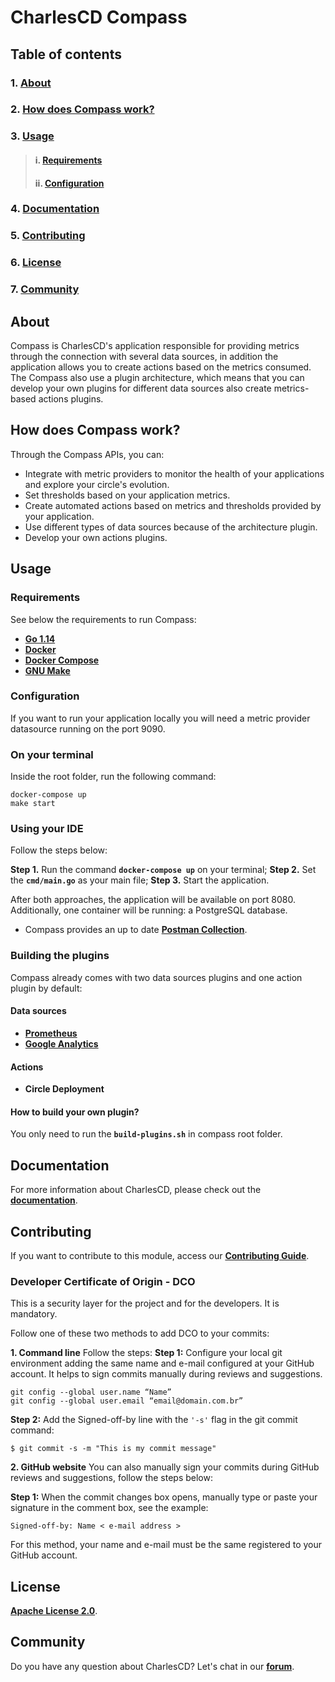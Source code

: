 # **CharlesCD Compass**

## **Table of contents**
### 1. [**About**](#About)
### 2. [**How does Compass work?**](#How-does-Compass-work?)
### 3. [**Usage**](#Usage)
>#### i. [**Requirements**](#Requirements)
>#### ii. [**Configuration**](#Configuration)
### 4. [**Documentation**](#Documentation)
### 5. [**Contributing**](#Contributing)
### 6. [**License**](#License)
### 7. [**Community**](#Community)

## **About**
Compass is CharlesCD's application responsible for providing metrics through the connection with several data sources, in addition the application allows you to create actions based on the metrics consumed. The Compass also use a plugin architecture, which means that you can develop your own plugins for different data sources also create metrics-based actions plugins.

## **How does Compass work?**
Through the Compass APIs, you can:
- Integrate with metric providers to monitor the health of your applications and explore your circle's evolution.
- Set thresholds based on your application metrics.
- Create automated actions based on metrics and thresholds provided by your application.
- Use different types of data sources because of the architecture plugin.
- Develop your own actions plugins.

## **Usage**

### **Requirements**
See below the requirements to run Compass:

- [**Go 1.14**](https://golang.org/dl/)
- [**Docker**](https://docs.docker.com/get-docker/)
- [**Docker Compose**](https://docs.docker.com/compose/install/)
- [**GNU Make**](https://www.gnu.org/software/make/)

### **Configuration**
If you want to run your application locally you will need a metric provider datasource running on the port 9090.

### **On your terminal**

Inside the root folder, run the following command:

```
docker-compose up
make start
```

### **Using your IDE**
Follow the steps below: 

**Step 1.** Run the command **`docker-compose up`** on your terminal;
**Step 2.** Set the **`cmd/main.go`** as your main file;
**Step 3.** Start the application.

After both approaches, the application will be available on port 8080. Additionally, one container will be running: a PostgreSQL database.
 
- Compass provides an up to date [**Postman Collection**](https://www.postman.com/).

### **Building the plugins**
Compass already comes with two data sources plugins and one action plugin by default:
#### **Data sources**
- [**Prometheus**](https://prometheus.io/)
- [**Google Analytics**](https://analytics.google.com/analytics/web/#/)

#### **Actions**
- **Circle Deployment**

#### **How to build your own plugin?** 
You only need to run the **`build-plugins.sh`** in compass root folder.


## **Documentation**

For more information about CharlesCD, please check out the [**documentation**](https://docs.charlescd.io/).

## **Contributing**

If you want to contribute to this module, access our [**Contributing Guide**](https://github.com/ZupIT/charlescd/blob/main/CONTRIBUTING.md).

### **Developer Certificate of Origin - DCO**

 This is a security layer for the project and for the developers. It is mandatory.
 
 Follow one of these two methods to add DCO to your commits:
 
**1. Command line**
 Follow the steps: 
 **Step 1:** Configure your local git environment adding the same name and e-mail configured at your GitHub account. It helps to sign commits manually during reviews and suggestions.

 ```
git config --global user.name “Name”
git config --global user.email “email@domain.com.br”
```
**Step 2:** Add the Signed-off-by line with the `'-s'` flag in the git commit command:

```
$ git commit -s -m "This is my commit message"
```

**2. GitHub website**
You can also manually sign your commits during GitHub reviews and suggestions, follow the steps below: 

**Step 1:** When the commit changes box opens, manually type or paste your signature in the comment box, see the example:

```
Signed-off-by: Name < e-mail address >
```

For this method, your name and e-mail must be the same registered to your GitHub account.

[Go 1.14]: https://golang.org/dl/
[Prometheus]: https://prometheus.io/
[Google Analytics]: https://analytics.google.com/
[Circle Deployment]: plugins/action/circledeployment/circledeployment.go
[GNU Make]: https://www.gnu.org/software/make/
[Docker]: https://docs.docker.com/get-docker/
[Docker Compose]: https://docs.docker.com/compose/install/
[Postman Collection]: resources/postman-collection.mod
[Contributing Guide]: https://github.com/ZupIT/charlescd/blob/master/CONTRIBUTING.md
[Documentation]: https://docs.charlescd.io/

## **License**
[**Apache License 2.0**](https://github.com/ZupIT/charlescd/blob/main/LICENSE).

## **Community**

Do you have any question about CharlesCD? Let's chat in our [**forum**](https://forum.zup.com.br/). 